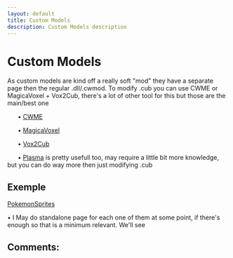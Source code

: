 ```yaml
---
layout: default
title: Custom Models
description: Custom Models description
---
```

# Custom Models

As custom models are kind off a really soft "mod" they have a separate page then the regular .dll/.cwmod. To modify .cub you can use CWME or MagicaVoxel + Vox2Cub, there's a lot of other tool for this but those are the main/best one

&nbsp;&nbsp;&nbsp;&nbsp;&nbsp;&nbsp;&bull; [CWME](https://www.cwmods.com/downloads/info54-CWME-CubeWorldModelEditor.html)

&nbsp;&nbsp;&nbsp;&nbsp;&nbsp;&nbsp;&bull; [MagicaVoxel](https://ephtracy.github.io/)

&nbsp;&nbsp;&nbsp;&nbsp;&nbsp;&nbsp;&bull; [Vox2Cub](https://github.com/ParanormalVibe/Vox2Cub)

&nbsp;&nbsp;&nbsp;&nbsp;&nbsp;&nbsp;&bull; [Plasma](https://github.com/ChrisMiuchiz/Plasma-Writeup) is pretty usefull too, may require a little bit more knowledge, but you can do way more then just modifying .cub

## Exemple

[PokemonSprites](http://www.mediafire.com/file/51ftlcalp2qa2ut/Pokemon.zip/file)

&bull; I May do standalone page for each one of them at some point, if there's enough so that is a minimum relevant. We'll see

## Comments:

<script src="https://utteranc.es/client.js"
        repo="Paroyer/Comment" 
        issue-term="pathname"
        theme="github-dark"
        label="Comment"
        crossorigin="anonymous"
        async>
</script>  
